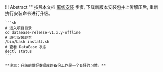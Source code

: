 
!!! Abstract ""
	按照本文档 [离线安装](./offline_installation.md) 步骤, 下载新版本安装包并上传解压后, 重新执行安装命令进行升级。

	```sh
	# 进入项目目录
	cd dataease-release-v1.x.y-offline
	# 运行安装脚本
	/bin/bash install.sh
	# 查看 DataEase 状态
	dectl status
	```

	**注意：升级前做好数据库的备份工作是一个良好的习惯。**